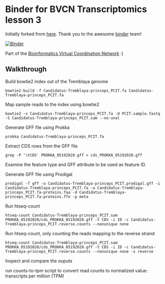 # Binder for BVCN Transcriptomics lesson 3

Initially forked from [here](https://github.com/binder-examples/conda). Thank you to the awesome [binder](https://mybinder.org/) team!

[![Binder](https://mybinder.org/badge_logo.svg)](https://mybinder.org/v2/gh/biovcnet/bvcn-binder-htseq/master?urlpath=lab)

Part of the [Bioinformatics Virtual Coordination Network](https://biovcnet.github.io/) :)


## Walkthrough

Build bowtie2 index out of the Tremblaya genome

    bowtie2-build -f Candidatus-Tremblaya-princeps_PCIT.fa Candidatus-Tremblaya-princeps_PCIT.fa

Map sample reads to the index using bowtie2

    bowtie2 -x Candidatus-Tremblaya-princeps_PCIT.fa -U PCIT.sample.fastq -S Candidatus-Tremblaya-princeps_PCIT.sam --no-unal

Generate GFF file using Prokka

    prokka Candidatus-Tremblaya-princeps_PCIT.fa

Extract CDS rows from the GFF file

    grep -P '\tCDS' PROKKA_05192020.gff > cds_PROKKA_05192020.gff

Examine the feature type and GFF attribute to be used as feature ID.

Generate GFF file using Prodigal

    prodigal -f gff -o Candidatus-Tremblaya-princeps_PCIT.prodigal.gff -i Candidatus-Tremblaya-princeps_PCIT.fa -a Candidatus-Tremblaya-princeps_PCIT.fa-proteins.faa -d Candidatus-Tremblaya-princeps_PCIT.fa-proteins.ffn -p meta

Run htseq-count

    htseq-count Candidatus-Tremblaya-princeps_PCIT.sam PROKKA_05192020/cds_PROKKA_05192020.gff -t CDS -i ID -c Candidatus-Tremblaya-princeps_PCIT.reverse.counts --nonunique none

Run htseq-count, only counting the reads mapping to the reverse strand

    htseq-count Candidatus-Tremblaya-princeps_PCIT.sam PROKKA_05192020/cds_PROKKA_05192020.gff -t CDS -i ID -c Candidatus-Tremblaya-princeps_PCIT.reverse.counts --nonunique none -s reverse

Inspect and compare the ouputs

run counts-to-tpm script to convert read counts to normalized value: transcripts per million (TPM)




